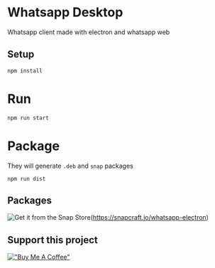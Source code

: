 # Whatsapp Desktop

Whatsapp client made with electron and whatsapp web

## Setup

`npm install`

# Run 

`npm run start`

# Package

They will generate `.deb` and `snap` packages

`npm run dist`

## Packages

![Get it from the Snap Store](https://snapcraft.io/static/images/badges/en/snap-store-black.svg)(https://snapcraft.io/whatsapp-electron)

## Support this project

[!["Buy Me A Coffee"](https://www.buymeacoffee.com/assets/img/custom_images/yellow_img.png)](https://www.buymeacoffee.com/batosti)